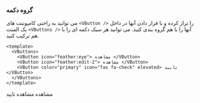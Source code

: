 ### گروه دکمه

می توانید به راحتی کامپوننت های `<VButton />` را تراز کرده و با قرار دادن آنها در داخل یک المنت `<VButtons />` آنها را با هم گروه بندی کنید.
می توانید هر سبک دکمه ای را با هم ترکیب کنید.

<!--code-->

```vue
<template>
  <VButtons>
    <VButton icon="feather:eye"> مشاهده </VButton>
    <VButton icon="feather:edit-2"> مشاهده </VButton>
    <VButton color="primary" icon="fas fa-check" elevated> تایید </VButton>
  </VButtons>
</template>
```

<!--/code-->

<!--example-->

<VButtons>
  <VButton icon="feather:eye">
    مشاهده
  </VButton>
  <VButton icon="feather:edit-2">
    مشاهده
  </VButton>
  <VButton color="primary" icon="fas fa-check" elevated>
    تایید
  </VButton>
</VButtons>

<!--/example-->
